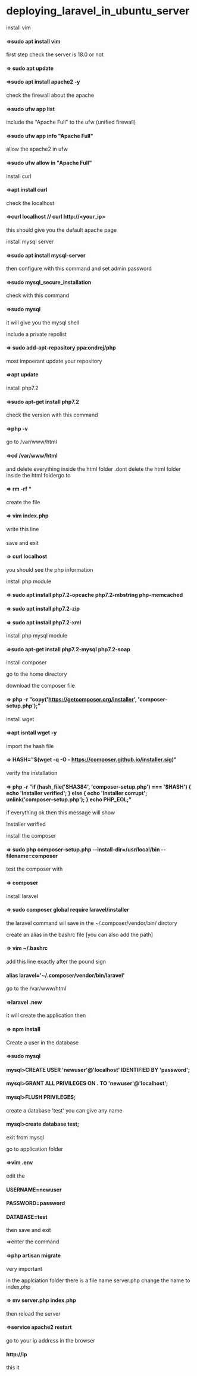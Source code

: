 
# deploying_laravel_in_ubuntu_server
install vim
#### =>sudo apt install vim

first step check the server is 18.0 or not
#### => sudo apt update
#### =>sudo apt install apache2 -y

check the firewall about the apache
#### =>sudo ufw app list

include the "Apache Full" to the ufw (unified firewall)
#### =>sudo ufw app info "Apache Full"

allow the apache2 in ufw
#### =>sudo ufw allow in "Apache Full"

install curl
#### =>apt install curl

check the localhost
#### =>curl localhost // curl http://<your_ip>
this should give you the default apache page

install mysql server
#### =>sudo apt install mysql-server

then configure with this command and set admin password
#### =>sudo mysql_secure_installation

check with this command
#### =>sudo mysql
it will give you the mysql shell

include  a private repolist

#### => sudo add-apt-repository ppa:ondrej/php

most impoerant
update your repository
#### =>apt update

install php7.2
#### =>sudo apt-get install php7.2

check the version with this command
#### =>php -v

go to  /var/www/html
#### =>cd /var/www/html

and delete everything inside the html folder .dont delete the html folder
inside the html foldergo to
#### => rm -rf * 

create the file
#### => vim index.php

write this line
####  <?php phpinfo() ?>
 
 save and exit
 
####  => curl localhost
 
you should see the php information
 
install php module
####  => sudo apt install php7.2-opcache php7.2-mbstring php-memcached
####  => sudo apt install php7.2-zip
####  => sudo apt install php7.2-xml
 
install php mysql module
####  =>sudo apt-get install php7.2-mysql php7.2-soap
 
install composer

go to the home directory

download the composer file
####  => php -r "copy('https://getcomposer.org/installer', 'composer-setup.php');"

install wget
####  =>apt isntall wget -y

import the hash file 
####  => HASH="$(wget -q -O - https://composer.github.io/installer.sig)"

verify the installation
####  => php -r "if (hash_file('SHA384', 'composer-setup.php') === '$HASH') { echo 'Installer verified'; } else { echo 'Installer corrupt'; unlink('composer-setup.php'); } echo PHP_EOL;"


if everything ok then this message will show

Installer verified

install the composer

####  => sudo php composer-setup.php --install-dir=/usr/local/bin --filename=composer

test the composer with
####  => composer

install laravel

####  => sudo  composer global require laravel/installer

the laravel command wil save in the ~/.composer/vendor/bin/ dirctory

create an alias in the bashrc file [you can also add the path]

####  => vim ~/.bashrc

add this line exactly 
after the pound sign
####  alias laravel='~/.composer/vendor/bin/laravel'

go to the /var/www/html

#### =>laravel .new 

it will create the application
then 

#### => npm install


Create a user in the database 

#### =>sudo mysql

#### mysql>CREATE USER 'newuser'@'localhost' IDENTIFIED BY 'password';
#### mysql>GRANT ALL PRIVILEGES ON *.* TO 'newuser'@'localhost';
#### mysql>FLUSH PRIVILEGES;



create a database 'test' you can give any name

#### mysql>create database test;

exit from mysql

go to application folder

#### =>vim .env

edit the 

#### USERNAME=newuser
#### PASSWORD=password
#### DATABASE=test

then save and exit

=>enter the command 
#### =>php artisan migrate

very important 

in the applciation folder there is a file name server.php
change the name to index.php

#### => mv server.php index.php

then reload the server

#### =>service apache2 restart

go to your ip address in the browser

#### http://ip
 
this it

